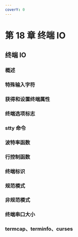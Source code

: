 ```yaml
---
coverY: 0
---
```


# 第 18 章 终端 IO

## 终端 IO

### 概述

### 特殊输入字符

### 获得和设置终端属性

### 终端选项标志

### stty 命令

### 波特率函数

### 行控制函数

### 终端标识

### 规范模式

### 非规范模式

### 终端串口大小

### termcap、terminfo、curses
